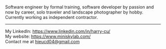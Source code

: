 Software engineer by formal training, software developer by passion and now by career, solo traveler and landscape photographer by hobby. Currently working as independent contractor.

----------
My LinkedIn: https://www.linkedin.com/in/harry-cu/  
My website: https://www.miniskylab.com/  
Contact me at hieucd04@gmail.com
